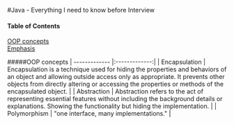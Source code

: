 #Java - Everything I need to know before Interview

#### Table of Contents  
[OOP concepts](#oop)  
[Emphasis](#emphasis)

<a name="oop"/>
#####OOP concepts
| ------------- |:-------------:|
| Encapsulation      | Encapsulation is a technique used for hiding the properties and behaviors of an object and allowing outside access only as appropriate. It prevents other objects from directly altering or accessing the properties or methods of the encapsulated object. |
| Abstraction      | Abstraction refers to the act of representing essential features without including the background details or explanations. Showing the functionality but hiding the implementation.      |
| Polymorphism | "one interface, many implementations."      |

